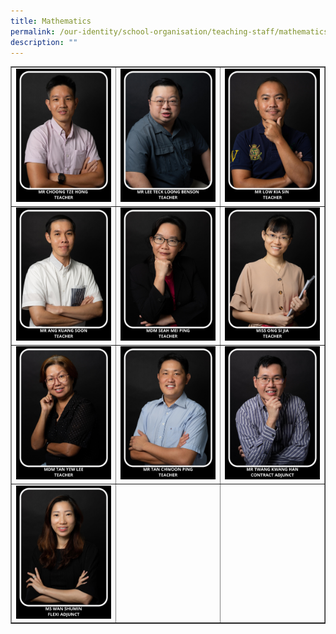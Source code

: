 ```yaml
---
title: Mathematics
permalink: /our-identity/school-organisation/teaching-staff/mathematics/
description: ""
---
```

<table style="border-collapse: collapse; width: 100%;" border="1">
<tbody>
<tr>
<td style="width: 33.3333%;"><img src="/images/ma9.jpg"></td>
<td style="width: 33.3333%;"><img src="/images/ma2.jpg"></td>
<td style="width: 33.3333%;"><img src="/images/ma3.jpg"></td>
</tr>
<tr>
<td style="width: 33.3333%;"><img src="/images/ma4.jpg"></td>
<td style="width: 33.3333%;"><img src="/images/ma5.jpg"></td>
<td style="width: 33.3333%;"><img src="/images/ma6.jpg"></td>
</tr>
<tr>
<td style="width: 33.3333%;"><img src="/images/ma7.jpg"></td>
<td style="width: 33.3333%;"><img src="/images/ma8.jpg"></td>
<td style="width: 33.3333%;"><img src="/images/ma10.jpg"></td>
</tr>
<tr>
<td style="width: 33.3333%;"><img src="/images/ma11.jpg"></td>
<td style="width: 33.3333%;">&nbsp;</td>
<td style="width: 33.3333%;">&nbsp;</td>
</tr>
</tbody>
</table>